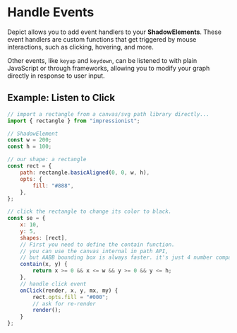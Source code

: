 # Handle Events

Depict allows you to add event handlers to your **ShadowElements**. These event handlers are custom functions that get triggered by mouse interactions, such as clicking, hovering, and more.

Other events, like `keyup` and `keydown`, can be listened to with plain JavaScript or through frameworks, allowing you to modify your graph directly in response to user input.

## Example: Listen to Click

```js
// import a rectangle from a canvas/svg path library directly...
import { rectangle } from "impressionist";

// ShadowElement
const w = 200;
const h = 100;

// our shape: a rectangle
const rect = {
    path: rectangle.basicAligned(0, 0, w, h),
    opts: {
        fill: "#888",
    },
};

// click the rectangle to change its color to black.
const se = {
    x: 10,
    y: 5,
    shapes: [rect],
    // First you need to define the contain function.
    // you can use the canvas internal in path API,
    // but AABB bounding box is always faster. it's just 4 number comparasion.
    contain(x, y) {
        return x >= 0 && x <= w && y >= 0 && y <= h;
    },
    // handle click event
    onClick(render, x, y, mx, my) {
        rect.opts.fill = "#000";
        // ask for re-render
        render();
    }
};
```
